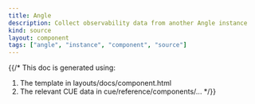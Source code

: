 ```yaml
---
title: Angle
description: Collect observability data from another Angle instance
kind: source
layout: component
tags: ["angle", "instance", "component", "source"]
---
```


{{/*
This doc is generated using:

1. The template in layouts/docs/component.html
2. The relevant CUE data in cue/reference/components/...
*/}}
